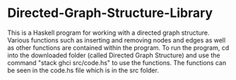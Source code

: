 # Directed-Graph-Structure-Library
This is a Haskell program for working with a directed graph structure. 
Various functions such as inserting and removing nodes and edges as well as other
functions are contained within the program.
To run the program, cd into the downloaded folder (called Directed Graph Structure) and
use the command "stack ghci src/code.hs" to use the functions.
The functions can be seen in the code.hs file which is in the src folder.
